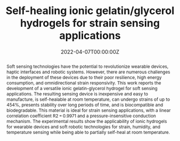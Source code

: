 ---
title: "Self-healing ionic gelatin/glycerol hydrogels for strain sensing applications"
authors:
- David Hardman
- Thomas George Thuruthel
- Fumiya Iida

date: "2022-04-07T00:00:00Z"
doi: ""

# Schedule page publish date (NOT publication's date).
publishDate: "2022-01-01T00:00:00Z"

# Publication type.
# Legend: 0 = Uncategorized; 1 = Conference paper; 2 = Journal article;
# 3 = Preprint / Working Paper; 4 = Report; 5 = Book; 6 = Book section;
# 7 = Thesis; 8 = Patent
publication_types: ["2"]

# Publication name and optional abbreviated publication name.
publication: "NPG Asia Materials"
publication_short: ""

abstract: Soft sensing technologies have the potential to revolutionize wearable devices, haptic interfaces and robotic systems. However, there are numerous challenges in the deployment of these devices due to their poor resilience, high energy consumption, and omnidirectional strain responsivity. This work reports the development of a versatile ionic gelatin-glycerol hydrogel for soft sensing applications. The resulting sensing device is inexpensive and easy to manufacture, is self-healable at room temperature, can undergo strains of up to 454%, presents stability over long periods of time, and is biocompatible and biodegradable. This material is ideal for strain sensing applications, with a linear correlation coefficient R2 = 0.9971 and a pressure-insensitive conduction mechanism. The experimental results show the applicability of ionic hydrogels for wearable devices and soft robotic technologies for strain, humidity, and temperature sensing while being able to partially self-heal at room temperature.

# Summary. An optional shortened abstract.
summary: 

tags:
- Source Themes
featured: false

links:
- name: Custom Link
  url: 
url_pdf: 
url_code: 
url_video: '#'

---